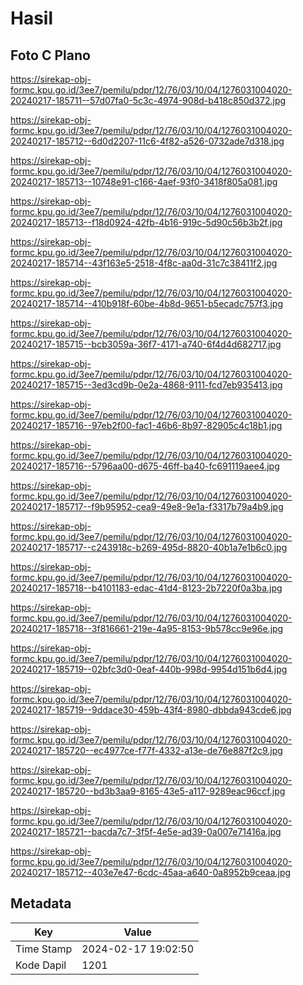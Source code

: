 # Hasil

## Foto C Plano

https://sirekap-obj-formc.kpu.go.id/3ee7/pemilu/pdpr/12/76/03/10/04/1276031004020-20240217-185711--57d07fa0-5c3c-4974-908d-b418c850d372.jpg

https://sirekap-obj-formc.kpu.go.id/3ee7/pemilu/pdpr/12/76/03/10/04/1276031004020-20240217-185712--6d0d2207-11c6-4f82-a526-0732ade7d318.jpg

https://sirekap-obj-formc.kpu.go.id/3ee7/pemilu/pdpr/12/76/03/10/04/1276031004020-20240217-185713--10748e91-c166-4aef-93f0-3418f805a081.jpg

https://sirekap-obj-formc.kpu.go.id/3ee7/pemilu/pdpr/12/76/03/10/04/1276031004020-20240217-185713--f18d0924-42fb-4b16-919c-5d90c56b3b2f.jpg

https://sirekap-obj-formc.kpu.go.id/3ee7/pemilu/pdpr/12/76/03/10/04/1276031004020-20240217-185714--43f163e5-2518-4f8c-aa0d-31c7c38411f2.jpg

https://sirekap-obj-formc.kpu.go.id/3ee7/pemilu/pdpr/12/76/03/10/04/1276031004020-20240217-185714--410b918f-60be-4b8d-9651-b5ecadc757f3.jpg

https://sirekap-obj-formc.kpu.go.id/3ee7/pemilu/pdpr/12/76/03/10/04/1276031004020-20240217-185715--bcb3059a-36f7-4171-a740-6f4d4d682717.jpg

https://sirekap-obj-formc.kpu.go.id/3ee7/pemilu/pdpr/12/76/03/10/04/1276031004020-20240217-185715--3ed3cd9b-0e2a-4868-9111-fcd7eb935413.jpg

https://sirekap-obj-formc.kpu.go.id/3ee7/pemilu/pdpr/12/76/03/10/04/1276031004020-20240217-185716--97eb2f00-fac1-46b6-8b97-82905c4c18b1.jpg

https://sirekap-obj-formc.kpu.go.id/3ee7/pemilu/pdpr/12/76/03/10/04/1276031004020-20240217-185716--5796aa00-d675-46ff-ba40-fc691119aee4.jpg

https://sirekap-obj-formc.kpu.go.id/3ee7/pemilu/pdpr/12/76/03/10/04/1276031004020-20240217-185717--f9b95952-cea9-49e8-9e1a-f3317b79a4b9.jpg

https://sirekap-obj-formc.kpu.go.id/3ee7/pemilu/pdpr/12/76/03/10/04/1276031004020-20240217-185717--c243918c-b269-495d-8820-40b1a7e1b6c0.jpg

https://sirekap-obj-formc.kpu.go.id/3ee7/pemilu/pdpr/12/76/03/10/04/1276031004020-20240217-185718--b4101183-edac-41d4-8123-2b7220f0a3ba.jpg

https://sirekap-obj-formc.kpu.go.id/3ee7/pemilu/pdpr/12/76/03/10/04/1276031004020-20240217-185718--3f816661-219e-4a95-8153-9b578cc9e96e.jpg

https://sirekap-obj-formc.kpu.go.id/3ee7/pemilu/pdpr/12/76/03/10/04/1276031004020-20240217-185719--02bfc3d0-0eaf-440b-998d-9954d151b6d4.jpg

https://sirekap-obj-formc.kpu.go.id/3ee7/pemilu/pdpr/12/76/03/10/04/1276031004020-20240217-185719--9ddace30-459b-43f4-8980-dbbda943cde6.jpg

https://sirekap-obj-formc.kpu.go.id/3ee7/pemilu/pdpr/12/76/03/10/04/1276031004020-20240217-185720--ec4977ce-f77f-4332-a13e-de76e887f2c9.jpg

https://sirekap-obj-formc.kpu.go.id/3ee7/pemilu/pdpr/12/76/03/10/04/1276031004020-20240217-185720--bd3b3aa9-8165-43e5-a117-9289eac96ccf.jpg

https://sirekap-obj-formc.kpu.go.id/3ee7/pemilu/pdpr/12/76/03/10/04/1276031004020-20240217-185721--bacda7c7-3f5f-4e5e-ad39-0a007e71416a.jpg

https://sirekap-obj-formc.kpu.go.id/3ee7/pemilu/pdpr/12/76/03/10/04/1276031004020-20240217-185712--403e7e47-6cdc-45aa-a640-0a8952b9ceaa.jpg


## Metadata

| Key        | Value               |
| ---------- | ------------------- |
| Time Stamp | 2024-02-17 19:02:50 |
| Kode Dapil | 1201                |



